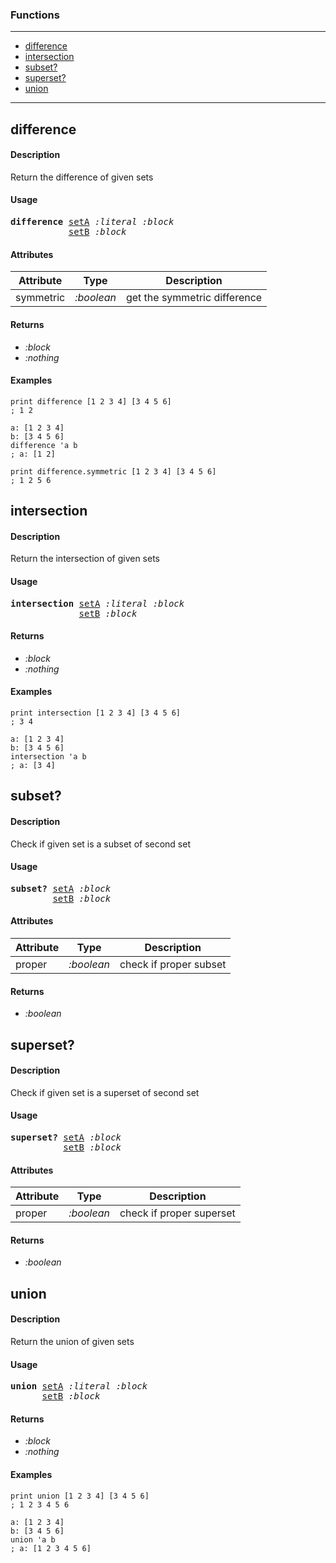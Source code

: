 ### Functions

---

<!--ts-->
   * [difference](#difference)
   * [intersection](#intersection)
   * [subset?](#subset?)
   * [superset?](#superset?)
   * [union](#union)
<!--te-->

---


## difference

#### Description

Return the difference of given sets

#### Usage

<pre>
<b>difference</b> <ins>setA</ins> <i>:literal</i> <i>:block</i>
           <ins>setB</ins> <i>:block</i>
</pre>
#### Attributes

|Attribute|Type|Description|
|---|---|---|
|symmetric|<i>:boolean</i>|get the symmetric difference|

#### Returns

- *:block*
- *:nothing*

#### Examples

```red
print difference [1 2 3 4] [3 4 5 6]
; 1 2

a: [1 2 3 4]
b: [3 4 5 6]
difference 'a b
; a: [1 2]

print difference.symmetric [1 2 3 4] [3 4 5 6]
; 1 2 5 6
```

## intersection

#### Description

Return the intersection of given sets

#### Usage

<pre>
<b>intersection</b> <ins>setA</ins> <i>:literal</i> <i>:block</i>
             <ins>setB</ins> <i>:block</i>
</pre>

#### Returns

- *:block*
- *:nothing*

#### Examples

```red
print intersection [1 2 3 4] [3 4 5 6]
; 3 4

a: [1 2 3 4]
b: [3 4 5 6]
intersection 'a b
; a: [3 4]
```

## subset?

#### Description

Check if given set is a subset of second set

#### Usage

<pre>
<b>subset?</b> <ins>setA</ins> <i>:block</i>
        <ins>setB</ins> <i>:block</i>
</pre>
#### Attributes

|Attribute|Type|Description|
|---|---|---|
|proper|<i>:boolean</i>|check if proper subset|

#### Returns

- *:boolean*


## superset?

#### Description

Check if given set is a superset of second set

#### Usage

<pre>
<b>superset?</b> <ins>setA</ins> <i>:block</i>
          <ins>setB</ins> <i>:block</i>
</pre>
#### Attributes

|Attribute|Type|Description|
|---|---|---|
|proper|<i>:boolean</i>|check if proper superset|

#### Returns

- *:boolean*


## union

#### Description

Return the union of given sets

#### Usage

<pre>
<b>union</b> <ins>setA</ins> <i>:literal</i> <i>:block</i>
      <ins>setB</ins> <i>:block</i>
</pre>

#### Returns

- *:block*
- *:nothing*

#### Examples

```red
print union [1 2 3 4] [3 4 5 6]
; 1 2 3 4 5 6

a: [1 2 3 4]
b: [3 4 5 6]
union 'a b
; a: [1 2 3 4 5 6]
```